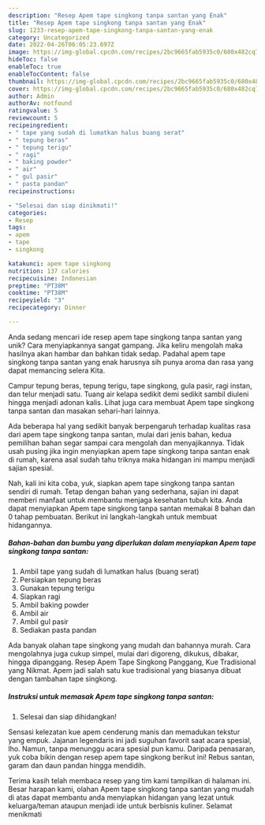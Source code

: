 ```yaml
---
description: "Resep Apem tape singkong tanpa santan yang Enak"
title: "Resep Apem tape singkong tanpa santan yang Enak"
slug: 1233-resep-apem-tape-singkong-tanpa-santan-yang-enak
category: Uncategorized
date: 2022-04-26T06:05:23.697Z
image: https://img-global.cpcdn.com/recipes/2bc9665fab5935c0/680x482cq70/apem-tape-singkong-tanpa-santan-foto-resep-utama.jpg
hideToc: false
enableToc: true
enableTocContent: false
thumbnail: https://img-global.cpcdn.com/recipes/2bc9665fab5935c0/680x482cq70/apem-tape-singkong-tanpa-santan-foto-resep-utama.jpg
cover: https://img-global.cpcdn.com/recipes/2bc9665fab5935c0/680x482cq70/apem-tape-singkong-tanpa-santan-foto-resep-utama.jpg
author: Admin
authorAv: notfound
ratingvalue: 5
reviewcount: 5
recipeingredient:
- " tape yang sudah di lumatkan halus buang serat"
- " tepung beras"
- " tepung terigu"
- " ragi"
- " baking powder"
- " air"
- " gul pasir"
- " pasta pandan"
recipeinstructions:

- "Selesai dan siap dinikmati!"
categories:
- Resep
tags:
- apem
- tape
- singkong

katakunci: apem tape singkong 
nutrition: 137 calories
recipecuisine: Indonesian
preptime: "PT38M"
cooktime: "PT38M"
recipeyield: "3"
recipecategory: Dinner

---
```





Anda sedang mencari ide resep apem tape singkong tanpa santan yang unik? Cara menyiapkannya sangat gampang. Jika keliru mengolah maka hasilnya akan hambar dan bahkan tidak sedap. Padahal apem tape singkong tanpa santan yang enak harusnya sih punya aroma dan rasa yang dapat memancing selera Kita.





Campur tepung beras, tepung terigu, tape singkong, gula pasir, ragi instan, dan telur menjadi satu. Tuang air kelapa sedikit demi sedikit sambil diuleni hingga menjadi adonan kalis. Lihat juga cara membuat Apem tape singkong tanpa santan dan masakan sehari-hari lainnya.

Ada beberapa hal yang sedikit banyak berpengaruh terhadap kualitas rasa dari apem tape singkong tanpa santan, mulai dari jenis bahan, kedua pemilihan bahan segar sampai cara mengolah dan menyajikannya. Tidak usah pusing jika ingin menyiapkan apem tape singkong tanpa santan enak di rumah, karena asal sudah tahu triknya maka hidangan ini mampu menjadi sajian spesial.






Nah, kali ini kita coba, yuk, siapkan apem tape singkong tanpa santan sendiri di rumah. Tetap dengan bahan yang sederhana, sajian ini dapat memberi manfaat untuk membantu menjaga kesehatan tubuh kita. Anda dapat menyiapkan Apem tape singkong tanpa santan memakai 8 bahan dan 0 tahap pembuatan. Berikut ini langkah-langkah untuk membuat hidangannya.

<!--inarticleads1-->

##### Bahan-bahan dan bumbu yang diperlukan dalam menyiapkan Apem tape singkong tanpa santan:

1. Ambil  tape yang sudah di lumatkan halus (buang serat)
1. Persiapkan  tepung beras
1. Gunakan  tepung terigu
1. Siapkan  ragi
1. Ambil  baking powder
1. Ambil  air
1. Ambil  gul pasir
1. Sediakan  pasta pandan


Ada banyak olahan tape singkong yang mudah dan bahannya murah. Cara mengolahnya juga cukup simpel, mulai dari digoreng, dikukus, dibakar, hingga dipanggang. Resep Apem Tape Singkong Panggang, Kue Tradisional yang Nikmat. Apem jadi salah satu kue tradisional yang biasanya dibuat dengan tambahan tape singkong. 

<!--inarticleads2-->

##### Instruksi untuk memasak Apem tape singkong tanpa santan:


1. Selesai dan siap dihidangkan!

Sensasi kelezatan kue apem cenderung manis dan memadukan tekstur yang empuk. Jajanan legendaris ini jadi suguhan favorit saat acara spesial, lho. Namun, tanpa menunggu acara spesial pun kamu. Daripada penasaran, yuk coba bikin dengan resep apem tape singkong berikut ini! Rebus santan, garam dan daun pandan hingga mendidih. 

Terima kasih telah membaca resep yang tim kami tampilkan di halaman ini. Besar harapan kami, olahan Apem tape singkong tanpa santan yang mudah di atas dapat membantu anda menyiapkan hidangan yang lezat untuk keluarga/teman ataupun menjadi ide untuk berbisnis kuliner. Selamat menikmati
